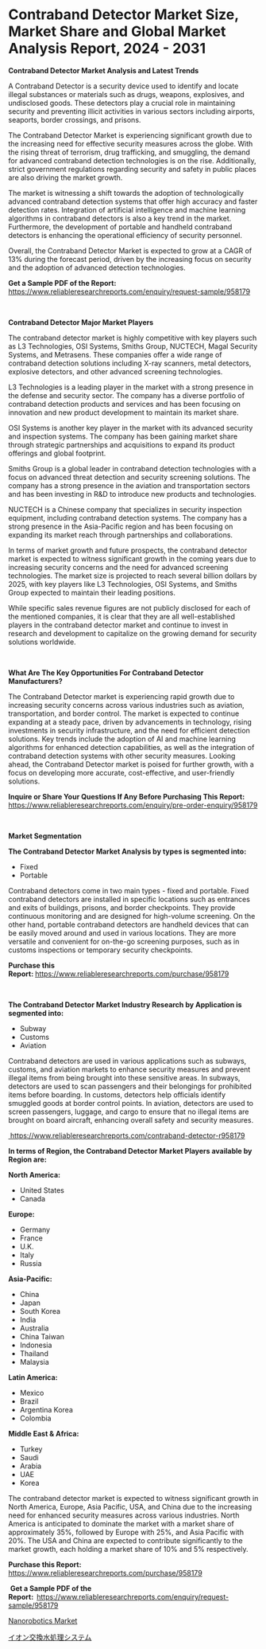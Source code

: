 <p><h1>Contraband Detector Market Size, Market Share and Global Market Analysis Report, 2024 - 2031</h1></p><p><strong>Contraband Detector Market Analysis and Latest Trends</strong></p>
<p><p>A Contraband Detector is a security device used to identify and locate illegal substances or materials such as drugs, weapons, explosives, and undisclosed goods. These detectors play a crucial role in maintaining security and preventing illicit activities in various sectors including airports, seaports, border crossings, and prisons.</p><p>The Contraband Detector Market is experiencing significant growth due to the increasing need for effective security measures across the globe. With the rising threat of terrorism, drug trafficking, and smuggling, the demand for advanced contraband detection technologies is on the rise. Additionally, strict government regulations regarding security and safety in public places are also driving the market growth.</p><p>The market is witnessing a shift towards the adoption of technologically advanced contraband detection systems that offer high accuracy and faster detection rates. Integration of artificial intelligence and machine learning algorithms in contraband detectors is also a key trend in the market. Furthermore, the development of portable and handheld contraband detectors is enhancing the operational efficiency of security personnel.</p><p>Overall, the Contraband Detector Market is expected to grow at a CAGR of 13% during the forecast period, driven by the increasing focus on security and the adoption of advanced detection technologies.</p></p>
<p><strong>Get a Sample PDF of the Report:&nbsp;</strong> <a href="https://www.reliableresearchreports.com/enquiry/request-sample/958179">https://www.reliableresearchreports.com/enquiry/request-sample/958179</a></p>
<p>&nbsp;</p>
<p><strong>Contraband Detector Major Market Players</strong></p>
<p><p>The contraband detector market is highly competitive with key players such as L3 Technologies, OSI Systems, Smiths Group, NUCTECH, Magal Security Systems, and Metrasens. These companies offer a wide range of contraband detection solutions including X-ray scanners, metal detectors, explosive detectors, and other advanced screening technologies.</p><p>L3 Technologies is a leading player in the market with a strong presence in the defense and security sector. The company has a diverse portfolio of contraband detection products and services and has been focusing on innovation and new product development to maintain its market share.</p><p>OSI Systems is another key player in the market with its advanced security and inspection systems. The company has been gaining market share through strategic partnerships and acquisitions to expand its product offerings and global footprint.</p><p>Smiths Group is a global leader in contraband detection technologies with a focus on advanced threat detection and security screening solutions. The company has a strong presence in the aviation and transportation sectors and has been investing in R&D to introduce new products and technologies.</p><p>NUCTECH is a Chinese company that specializes in security inspection equipment, including contraband detection systems. The company has a strong presence in the Asia-Pacific region and has been focusing on expanding its market reach through partnerships and collaborations.</p><p>In terms of market growth and future prospects, the contraband detector market is expected to witness significant growth in the coming years due to increasing security concerns and the need for advanced screening technologies. The market size is projected to reach several billion dollars by 2025, with key players like L3 Technologies, OSI Systems, and Smiths Group expected to maintain their leading positions.</p><p>While specific sales revenue figures are not publicly disclosed for each of the mentioned companies, it is clear that they are all well-established players in the contraband detector market and continue to invest in research and development to capitalize on the growing demand for security solutions worldwide.</p></p>
<p>&nbsp;</p>
<p><strong>What Are The Key Opportunities For Contraband Detector Manufacturers?</strong></p>
<p><p>The Contraband Detector market is experiencing rapid growth due to increasing security concerns across various industries such as aviation, transportation, and border control. The market is expected to continue expanding at a steady pace, driven by advancements in technology, rising investments in security infrastructure, and the need for efficient detection solutions. Key trends include the adoption of AI and machine learning algorithms for enhanced detection capabilities, as well as the integration of contraband detection systems with other security measures. Looking ahead, the Contraband Detector market is poised for further growth, with a focus on developing more accurate, cost-effective, and user-friendly solutions.</p></p>
<p><strong>Inquire or Share Your Questions If Any Before Purchasing This Report:</strong> <a href="https://www.reliableresearchreports.com/enquiry/pre-order-enquiry/958179">https://www.reliableresearchreports.com/enquiry/pre-order-enquiry/958179</a></p>
<p>&nbsp;</p>
<p><strong>Market Segmentation</strong></p>
<p><strong>The Contraband Detector Market Analysis by types is segmented into:</strong></p>
<p><ul><li>Fixed</li><li>Portable</li></ul></p>
<p><p>Contraband detectors come in two main types - fixed and portable. Fixed contraband detectors are installed in specific locations such as entrances and exits of buildings, prisons, and border checkpoints. They provide continuous monitoring and are designed for high-volume screening. On the other hand, portable contraband detectors are handheld devices that can be easily moved around and used in various locations. They are more versatile and convenient for on-the-go screening purposes, such as in customs inspections or temporary security checkpoints.</p></p>
<p><strong>Purchase this Report:&nbsp;</strong><a href="https://www.reliableresearchreports.com/purchase/958179">https://www.reliableresearchreports.com/purchase/958179</a></p>
<p>&nbsp;</p>
<p><strong>The Contraband Detector Market Industry Research by Application is segmented into:</strong></p>
<p><ul><li>Subway</li><li>Customs</li><li>Aviation</li></ul></p>
<p><p>Contraband detectors are used in various applications such as subways, customs, and aviation markets to enhance security measures and prevent illegal items from being brought into these sensitive areas. In subways, detectors are used to scan passengers and their belongings for prohibited items before boarding. In customs, detectors help officials identify smuggled goods at border control points. In aviation, detectors are used to screen passengers, luggage, and cargo to ensure that no illegal items are brought on board aircraft, enhancing overall safety and security measures.</p></p>
<p><a href="https://www.reliableresearchreports.com/contraband-detector-r958179">&nbsp;https://www.reliableresearchreports.com/contraband-detector-r958179</a></p>
<p><strong>In terms of Region, the Contraband Detector Market Players available by Region are:</strong></p>
<p>
    <p> <strong> North America: </strong>
        <ul>
            <li>United States</li>
            <li>Canada</li>
        </ul>
        </p> 
    <p> <strong> Europe: </strong>
        <ul>
            <li>Germany</li>
            <li>France</li>
            <li>U.K.</li>
            <li>Italy</li>
            <li>Russia</li>
        </ul>
        </p> 
    <p> <strong> Asia-Pacific: </strong>
        <ul>
            <li>China</li>
            <li>Japan</li>
            <li>South Korea</li>
            <li>India</li>
            <li>Australia</li>
            <li>China Taiwan</li>
            <li>Indonesia</li>
            <li>Thailand</li>
            <li>Malaysia</li>
        </ul>
        </p> 
    <p> <strong> Latin America: </strong>
        <ul>
            <li>Mexico</li>
            <li>Brazil</li>
            <li>Argentina Korea</li>
            <li>Colombia</li>
        </ul>
        </p> 
    <p> <strong> Middle East & Africa: </strong>
        <ul>
            <li>Turkey</li>
            <li>Saudi</li>
            <li>Arabia</li>
            <li>UAE</li>
            <li>Korea</li>
        </ul>
    </p>
    </p>
<p><p>The contraband detector market is expected to witness significant growth in North America, Europe, Asia Pacific, USA, and China due to the increasing need for enhanced security measures across various industries. North America is anticipated to dominate the market with a market share of approximately 35%, followed by Europe with 25%, and Asia Pacific with 20%. The USA and China are expected to contribute significantly to the market growth, each holding a market share of 10% and 5% respectively.</p></p>
<p><strong>Purchase this Report: </strong><a href="https://www.reliableresearchreports.com/purchase/958179">https://www.reliableresearchreports.com/purchase/958179</a></p>
<p>&nbsp;<strong>Get a Sample PDF of the Report:&nbsp;&nbsp;</strong><a href="https://www.reliableresearchreports.com/enquiry/request-sample/958179">https://www.reliableresearchreports.com/enquiry/request-sample/958179</a></p>
<p><strong></strong></p>
<p><p><a href="https://github.com/Gilanghao0/Market-Research-Report-List-1/blob/main/nanorobotics-market.md">Nanorobotics Market</a></p><p><a href="https://github.com/avwofrml53535/Market-Research-Report-List-2/blob/main/9035767159042.md">イオン交換水処理システム</a></p></p>